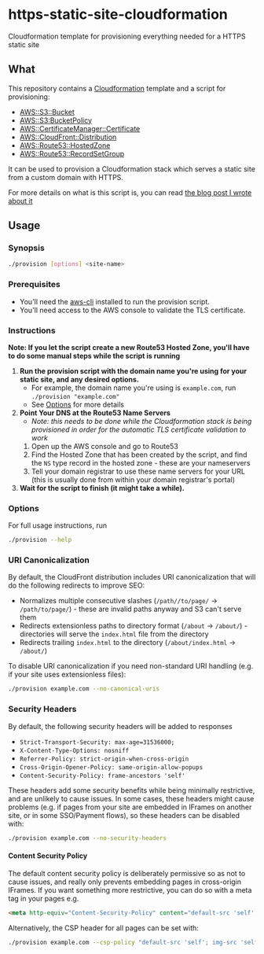# https-static-site-cloudformation
Cloudformation template for provisioning everything needed for a HTTPS static site

## What

This repository contains a [Cloudformation] template and a script for provisioning:

* [AWS::S3::Bucket]
* [AWS::S3:BucketPolicy]
* [AWS::CertificateManager::Certificate]
* [AWS::CloudFront::Distribution]
* [AWS::Route53::HostedZone]
* [AWS::Route53::RecordSetGroup]

It can be used to provision a Cloudformation stack which serves a static site from a custom domain with HTTPS.

For more details on what is this script is, you can read [the blog post I wrote about it](https://watsonarw.com/2017/04/04/https-static-site-hosting-in-s3.html)

## Usage
### Synopsis

```sh
./provision [options] <site-name>
```

### Prerequisites

- You'll need the [aws-cli] installed to run the provision script.
- You'll need access to the AWS console to validate the TLS certificate.

### Instructions

**Note: If you let the script create a new Route53 Hosted Zone, you'll have to do some manual steps while the script is running**

1) **Run the provision script with the domain name you're using for your static site, and any desired options.**
   - For example, the domain name you're using is `example.com`, run `./provision "example.com"`
   - See [Options](#options) for more details
2) **Point Your DNS at the Route53 Name Servers**
   - _Note: this needs to be done while the Cloudformation stack is being provisioned in order for the automatic TLS certificate validation to work_
   1) Open up the AWS console and go to Route53
   2) Find the Hosted Zone that has been created by the script, and find the `NS` type record in the hosted zone - these are your nameservers
   3) Tell your domain registrar to use these name servers for your URL (this is usually done from within your domain registrar's portal)
3) **Wait for the script to finish (it might take a while).**


### Options

For full usage instructions, run
```sh
./provision --help
```

### URI Canonicalization

By default, the CloudFront distribution includes URI canonicalization that will do the following redirects to improve SEO:
- Normalizes multiple consecutive slashes (`/path//to/page/` → `/path/to/page/`) - these are invalid paths anyway and S3 can't serve them
- Redirects extensionless paths to directory format (`/about` → `/about/`) - directories will serve the `index.html` file from the directory
- Redirects trailing `index.html` to the directory (`/about/index.html` → `/about/`)

To disable URI canonicalization if you need non-standard URI handling (e.g. if your site uses extensionless files):
```bash
./provision example.com --no-canonical-uris
```

### Security Headers
By default, the following security headers will be added to responses
- `Strict-Transport-Security: max-age=31536000;`
- `X-Content-Type-Options: nosniff`
- `Referrer-Policy: strict-origin-when-cross-origin`
- `Cross-Origin-Opener-Policy: same-origin-allow-popups`
- `Content-Security-Policy: frame-ancestors 'self'`

These headers add some security benefits while being minimally restrictive, and are unlikely to cause issues. In some cases, these headers might cause problems (e.g. if pages from your site are embedded in IFrames on another site, or in some SSO/Payment flows), so these headers can be disabled with:
```bash
./provision example.com --no-security-headers
```

#### Content Security Policy

The default content security policy is deliberately permissive so as not to cause issues, and really only prevents embedding pages in cross-origin IFrames. If you want something more restrictive, you can do so with a meta tag in your pages e.g.
```html
<meta http-equiv="Content-Security-Policy" content="default-src 'self'; img-src 'self' https: data:;">
```

Alternatively, the CSP header for all pages can be set with:
```bash
./provision example.com --csp-policy "default-src 'self'; img-src 'self' https: data:; frame-ancestors 'none'"
```

[Cloudformation]: https://aws.amazon.com/cloudformation/
[AWS::S3::Bucket]: https://docs.aws.amazon.com/AWSCloudFormation/latest/UserGuide/aws-properties-s3-bucket.html
[AWS::S3:BucketPolicy]: https://docs.aws.amazon.com/AWSCloudFormation/latest/UserGuide/aws-properties-s3-policy.html
[AWS::CertificateManager::Certificate]: https://docs.aws.amazon.com/AWSCloudFormation/latest/UserGuide/aws-resource-certificatemanager-certificate.html
[AWS::CloudFront::Distribution]: https://docs.aws.amazon.com/AWSCloudFormation/latest/UserGuide/aws-properties-cloudfront-distribution.html
[AWS::Route53::HostedZone]: https://docs.aws.amazon.com/AWSCloudFormation/latest/UserGuide/aws-resource-route53-hostedzone.html
[AWS::Route53::RecordSetGroup]: https://docs.aws.amazon.com/AWSCloudFormation/latest/UserGuide/aws-properties-route53-recordsetgroup.html
[aws-cli]: https://docs.aws.amazon.com/cli/latest/userguide/cli-chap-getting-set-up.html
